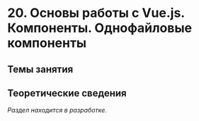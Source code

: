 # 20. Основы работы с Vue.js. Компоненты. Однофайловые компоненты

## Темы занятия

## Теоретические сведения

_Раздел находится в разработке._